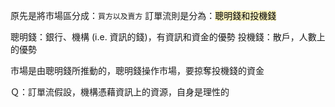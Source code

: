 原先是將市場區分成：`買方以及賣方`
訂單流則是分為：<mark style="background: #FFF3A3A6;">聰明錢和投機錢</mark>

聰明錢：銀行、機構 (i.e. 資訊的錢)，有資訊和資金的優勢
投機錢：散戶，人數上的優勢

市場是由聰明錢所推動的，聰明錢操作市場，要掠奪投機錢的資金

Ｑ：訂單流假設，機構憑藉資訊上的資源，自身是理性的